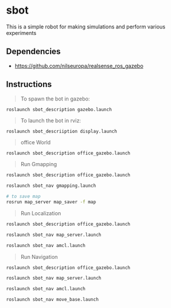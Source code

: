 # sbot
This is a simple robot for making simulations and perform various experiments

## Dependencies
- https://github.com/nilseuropa/realsense_ros_gazebo


## Instructions

>To spawn the bot in gazebo:

```
roslaunch sbot_description gazebo.launch
```
>To launch the bot in rviz:

```
roslaunch sbot_descriiption display.launch
```

> office World 

```bash
roslaunch sbot_description office_gazebo.launch
```

> Run Gmapping

```bash
roslaunch sbot_description office_gazebo.launch

roslaunch sbot_nav gmapping.launch

# to save map
rosrun map_server map_saver -f map

```

> Run Localization

```bash
roslaunch sbot_description office_gazebo.launch

roslaunch sbot_nav map_server.launch

roslaunch sbot_nav amcl.launch

```

> Run Navigation

```bash
roslaunch sbot_description office_gazebo.launch

roslaunch sbot_nav map_server.launch

roslaunch sbot_nav amcl.launch

roslaunch sbot_nav move_base.launch
```
